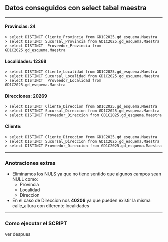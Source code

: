 ## Datos conseguidos con select tabal maestra
---
####  Provincias: 24
```
> select DISTINCT Cliente_Provincia from GD1C2025.gd_esquema.Maestra
> select DISTINCT Sucursal_Provincia from GD1C2025.gd_esquema.Maestra
> select DISTINCT  Proveedor_Provincia from GD1C2025.gd_esquema.Maestra
```

####  Localidades: 12268
```
> select DISTINCT Cliente_Localidad from GD1C2025.gd_esquema.Maestra
> select DISTINCT Sucursal_Localidad from GD1C2025.gd_esquema.Maestra
> select DISTINCT  Proveedor_Localidad from GD1C2025.gd_esquema.Maestra
```

#### Direcciones: 20269
```
> select DISTINCT Cliente_Direccion from GD1C2025.gd_esquema.Maestra
> select DISTINCT Sucursal_Direccion from GD1C2025.gd_esquema.Maestra
> select DISTINCT Proveedor_Direccion from GD1C2025.gd_esquema.Maestra
```

#### Cliente: 
```
> select DISTINCT Cliente_Direccion from GD1C2025.gd_esquema.Maestra
> select DISTINCT Sucursal_Direccion from GD1C2025.gd_esquema.Maestra
> select DISTINCT Proveedor_Direccion from GD1C2025.gd_esquema.Maestra
```

---
### Anotraciones extras 
* 	Eliminamos los NULS ya que no tiene sentido que algunos campos sean NULL como:
    * Provincia 
    *	Localidad 
    *	Direccion
* En el caso de Direccion nos **40206**  ya que pueden existir la misma calle_altura con diferente localidades 


--- 
### Como ejecutar el SCRIPT
ver despues
